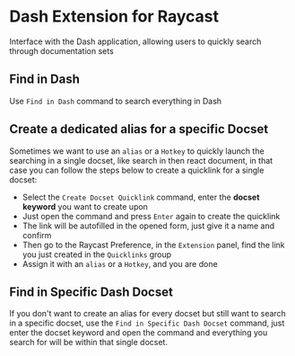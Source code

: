 # Dash Extension for Raycast

Interface with the Dash application, allowing users to quickly search through documentation sets

## Find in Dash

Use `Find in Dash` command to search everything in Dash

## Create a dedicated alias for a specific Docset

Sometimes we want to use an `alias` or a `Hotkey` to quickly launch the searching in a single docset, like search in then react document, in that case you can follow the steps below to create a quicklink for a single docset:

- Select the `Create Docset Quicklink` command, enter the **docset keyword** you want to create upon
- Just open the command and press `Enter` again to create the quicklink
- The link will be autofilled in the opened form, just give it a name and confirm
- Then go to the Raycast Preference, in the `Extension` panel, find the link you just created in the `Quicklinks` group 
- Assign it with an `alias` or a `Hotkey`, and you are done

## Find in Specific Dash Docset

If you don't want to create an alias for every docset but still want to search in a specific docset, use the `Find in Specific Dash Docset` command, just enter the docset keyword and open the command and everything you search for will be within that single docset.
